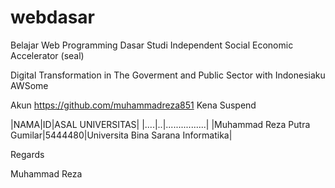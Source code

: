 # webdasar

Belajar Web Programming Dasar Studi Independent Social Economic Accelerator (seal)

Digital Transformation in The Goverment and Public Sector with Indonesiaku AWSome 

Akun https://github.com/muhammadreza851 Kena Suspend


|NAMA|ID|ASAL UNIVERSITAS|
|....|..|................|
|Muhammad Reza Putra Gumilar|5444480|Universita Bina Sarana Informatika|


Regards 

Muhammad Reza 